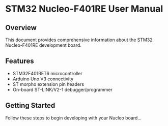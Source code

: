 <!--
============================================================
MARKPDFDOWN CONVERSION METADATA
============================================================
File: 20250716_dm00105823-nucleo-f401re-user-manual_batch.md
Converted: 2025-07-16 13:38:17
Source PDF: Unknown
Batch ID: batch_6877d5cf9db48190aff4f8e23e5e61c9
Session ID: 20250716_143545
------------------------------------------------------------
PROCESSING DETAILS:
Pages Processed: Unknown
API Cost: $0.0000
Cost per Page: $0.0000
Tokens Used: Unknown
Post-Processing: Linted (47 fixes applied)
Size Optimization: 203,847 bytes saved
------------------------------------------------------------
BATCH CONTEXT:
Total Files in Batch: 3
Total Batch Cost: $1.1130
Average Batch Cost/Page: $0.0060
Processing Time: 6.5 minutes
============================================================
-->

# STM32 Nucleo-F401RE User Manual

## Overview
This document provides comprehensive information about the STM32 Nucleo-F401RE development board.

## Features
- STM32F401RET6 microcontroller
- Arduino Uno V3 connectivity
- ST morpho extension pin headers
- On-board ST-LINK/V2-1 debugger/programmer

## Getting Started
Follow these steps to begin developing with your Nucleo board...
